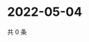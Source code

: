 # 2022-05-04

共 0 条

<!-- BEGIN WEIBO -->
<!-- 最后更新时间 Wed May 04 2022 11:21:48 GMT+0800 (China Standard Time) -->

<!-- END WEIBO -->
